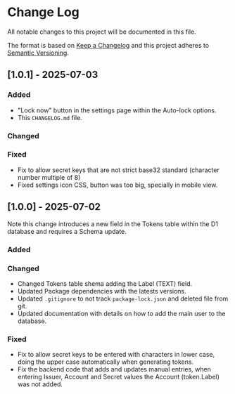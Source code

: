 # Change Log
All notable changes to this project will be documented in this file.
 
The format is based on [Keep a Changelog](http://keepachangelog.com/)
and this project adheres to [Semantic Versioning](http://semver.org/).
 
## [1.0.1] - 2025-07-03
  
### Added

- "Lock now" button in the settings page within the Auto-lock options.
- This `CHANGELOG.md` file.

### Changed
 
### Fixed

- Fix to allow secret keys that are not strict base32 standard (character number multiple of 8)
- Fixed settings icon CSS, button was too big, specially in mobile view.

 
## [1.0.0] - 2025-07-02
 
Note this change introduces a new field in the Tokens table within the D1 database and requires a Schema update.

### Added
   
### Changed
 
- Changed Tokens table shema adding the Label (TEXT) field.
- Updated Package dependencies with the latests versions.
- Updated `.gitignore` to not track `package-lock.json` and deleted file from git.
- Updated documentation with details on how to add the main user to the database.

### Fixed

- Fix to allow secret keys to be entered with characters in lower case, doing the upper case automatically when generating tokens.
- Fix the backend code that adds and updates manual entries, when entering Issuer, Account and Secret values the Account (token.Label) was not added.
